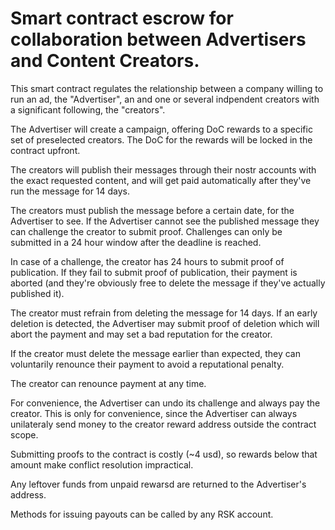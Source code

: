 # Smart contract escrow for collaboration between Advertisers and Content Creators.

This smart contract regulates the relationship between a company willing to run an ad, the "Advertiser", an and one or several indpendent creators with a significant following, the "creators".

The Advertiser will create a campaign, offering DoC rewards to a specific set of preselected creators. The DoC for the rewards will be locked in the contract upfront.

The creators will publish their messages through their nostr accounts with the exact requested content, and will get paid automatically after they've run the message for 14 days.

The creators must publish the message before a certain date, for the Advertiser to see. If the Advertiser cannot see the published message they can challenge the creator to submit proof. Challenges can only be submitted in a 24 hour window after the deadline is reached.

In case of a challenge, the creator has 24 hours to submit proof of publication. If they fail to submit proof of publication, their payment is aborted (and they're obviously free to delete the message if they've actually published it).

The creator must refrain from deleting the message for 14 days. If an early deletion is detected, the Advertiser may submit proof of deletion which will abort the payment and may set a bad reputation for the creator.

If the creator must delete the message earlier than expected, they can voluntarily renounce their payment to avoid a reputational penalty.

The creator can renounce payment at any time.

For convenience, the Advertiser can undo its challenge and always pay the creator. This is only for convenience, since the Advertiser can always unilateraly send money to the creator reward address outside the contract scope.

Submitting proofs to the contract is costly (~4 usd), so rewards below that amount make conflict resolution impractical.

Any leftover funds from unpaid rewarsd are returned to the Advertiser's address.

Methods for issuing payouts can be called by any RSK account. 
